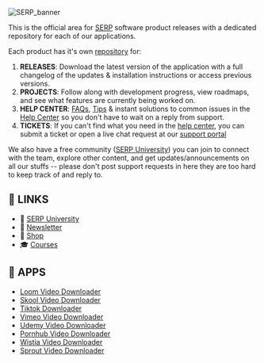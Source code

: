 ![SERP_banner](https://github.com/user-attachments/assets/6da22887-0c34-4e61-aaa7-9624b6319412)

This is the official area for [SERP](https://serp.co/) software product releases with a dedicated repository for each of our applications.

Each product has it's own [repository](https://github.com/orgs/serpapps/repositories) for:

1. **RELEASES**: Download the latest version of the application with a full changelog of the updates & installation instructions or access previous versions.
2. **PROJECTS**: Follow along with development progress, view roadmaps, and see what features are currently being worked on.
3. **HELP CENTER**: [FAQs](https://github.com/orgs/serpapps/discussions/categories/faqs), [Tips](https://github.com/orgs/serpapps/discussions/categories/tips) & instant solutions to common issues in the [Help Center](https://github.com/orgs/serpapps/discussions) so you don't have to wait on a reply from support.
4. **TICKETS**: If you can't find what you need in the [help center](https://github.com/orgs/serpapps/discussions), you can submit a ticket or open a live chat request at our [support portal](https://support.serp.co)

We also have a free community ([SERP University](https://serp.ly/@serp/community)) you can join to connect with the team, explore other content, and get updates/announcements on all our stuffs -- please don't post support requests in here they are too hard to keep track of and reply to.

## 🔗 LINKS

- 💬 [SERP University](https://serp.ly/@serp/community)
- 💌 [Newsletter](https://serp.ly/@serp/email)
- 🛒 [Shop](https://serp.ly/@serp/stuff)
- 🎓 [Courses](https://serp.ly/@serp/courses)

## 🤖 APPS

- [Loom Video Downloader](https://github.com/serpapps/loom-video-downloader)
- [Skool Video Downloader](https://github.com/serpapps/skool-downloader)
- [Tiktok Downloader](https://github.com/serpapps/tiktok-downloader)
- [Vimeo Video Downloader](https://github.com/serpapps/vimeo-video-downloader)
- [Udemy Video Downloader](https://github.com/serpapps/udemy-video-downloader)
- [Pornhub Video Downloader](https://github.com/serpapps/pornhub-video-downloader)
- [Wistia Video Downloader](https://github.com/serpapps/wistia-video-downloader)
- [Sprout Video Downloader](https://github.com/serpapps/sprout-video-downloader)

